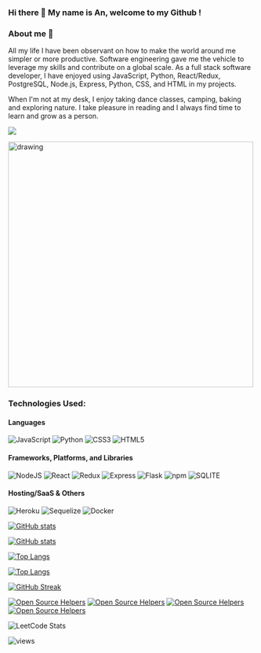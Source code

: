 ### Hi there 👋 My name is An, welcome to my Github !


### About me 🌱

All my life I have been observant on how to make the world around me simpler or more productive. Software engineering gave me the vehicle to leverage my skills and contribute on a global scale. 
As a full stack software developer, I have enjoyed using JavaScript, Python, React/Redux, PostgreSQL, Node.js, Express, Python, CSS, and HTML in my projects. 

When I'm not at my desk, I enjoy taking dance classes, camping, baking and exploring nature. I take pleasure in reading and I always find time to learn and grow as a person.


[<img src="https://img.shields.io/badge/LinkedIn-0077B5?style=for-the-badge&logo=linkedin&logoColor=white">](https://www.linkedin.com/in/an-bui-0115/)

<img src="https://cdn.dribbble.com/users/4055494/screenshots/15215756/media/d2b66c4ca0192aa26d103448b3d1518b.gif" alt="drawing" style="width:500px; justify-content:center"/>



### Technologies Used:
#### Languages
![JavaScript](https://img.shields.io/badge/JavaScript-F7DF1E?style=for-the-badge&logo=JavaScript&logoColor=white)
![Python](https://img.shields.io/badge/Python-3776AB?style=for-the-badge&logo=python&logoColor=white)
![CSS3](https://img.shields.io/badge/CSS3-1572B6?style=for-the-badge&logo=css3&logoColor=white)
![HTML5](https://img.shields.io/badge/HTML5-E34F26?style=for-the-badge&logo=html5&logoColor=white)

#### Frameworks, Platforms, and Libraries
![NodeJS](https://img.shields.io/badge/Node.js-43853D?style=for-the-badge&logo=node.js&logoColor=white)
![React](https://img.shields.io/badge/React-20232A?style=for-the-badge&logo=react&logoColor=61DAFB)
![Redux](https://img.shields.io/badge/Redux-593D88?style=for-the-badge&logo=redux&logoColor=white)
![Express](https://img.shields.io/badge/Express.js-404D59?style=for-the-badge)
![Flask](https://img.shields.io/badge/Flask-000000?style=for-the-badge&logo=flask&logoColor=white)
![npm](https://img.shields.io/badge/npm-CB3837?style=for-the-badge&logo=npm&logoColor=white)
![SQLITE](https://img.shields.io/badge/SQLite-07405E?style=for-the-badge&logo=sqlite&logoColor=white)


#### Hosting/SaaS & Others
![Heroku](https://img.shields.io/badge/Heroku-430098?style=for-the-badge&logo=heroku&logoColor=white)
![Sequelize](https://img.shields.io/badge/sequelize-323330?style=for-the-badge&logo=sequelize&logoColor=blue)
![Docker](https://img.shields.io/badge/docker-%230db7ed.svg?style=for-the-badge&logo=docker&logoColor=white)

[![GitHub stats](https://github-readme-stats.vercel.app/api?username=anbui0115)](https://github.com/anuraghazra/github-readme-stats)

[![GitHub stats](https://github-readme-stats.vercel.app/api?username=anbui0115)](https://github.com/anuraghazra/github-readme-stats)


[![Top Langs](https://github-readme-stats.vercel.app/api/top-langs/?username=anbui0115&layout=compact)](https://github.com/anuraghazra/github-readme-stats)


[![Top Langs](https://github-readme-stats.vercel.app/api/top-langs/?username=anbui0115&layout=compact)](https://github.com/anuraghazra/github-readme-stats)

[![GitHub Streak](https://streak-stats.demolab.com/?user=anbui0115&currStreakNum=2FD3EB&fire=pink&sideLabels=F00&date_format=[Y.]n.j)](https://git.io/streak-stats)

[![Open Source Helpers](https://www.codetriage.com/nodejs/node/badges/users.svg)](https://www.codetriage.com/nodejs/node)
[![Open Source Helpers](https://www.codetriage.com/reactjs/reactjs.org/badges/users.svg)](https://www.codetriage.com/reactjs/reactjs.org)
[![Open Source Helpers](https://www.codetriage.com/python/cpython/badges/users.svg)](https://www.codetriage.com/python/cpython)
[![Open Source Helpers](https://www.codetriage.com/facebook/react/badges/users.svg)](https://www.codetriage.com/facebook/react)

![LeetCode Stats](https://leetcard.jacoblin.cool/Anbui0115?theme=light&font=Noto%20Serif%20Devanagari)

![views](https://komarev.com/ghpvc/?username=anbui0115&label=PROFILE+VIEWS)
